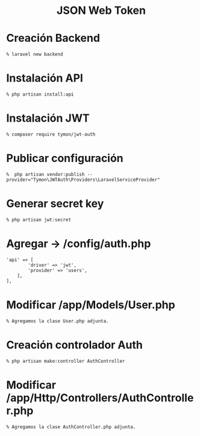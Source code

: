 <h1 align="center">JSON Web Token</h1>

# Creación Backend

    % laravel new backend

# Instalación API

    % php artisan install:api

# Instalación JWT

    % composer require tymon/jwt-auth

# Publicar configuración
 
    %  php artisan vendor:publish --provider="Tymon\JWTAuth\Providers\LaravelServiceProvider"

# Generar secret key

    % php artisan jwt:secret

# Agregar -> /config/auth.php

    'api' => [
            'driver' => 'jwt',
            'provider' => 'users',
        ],
    ],

# Modificar /app/Models/User.php

    % Agregamos la clase User.php adjunta.

# Creación controlador Auth

    % php artisan make:controller AuthController

# Modificar /app/Http/Controllers/AuthController.php

    % Agregamos la clase AuthController.php adjunta.

